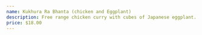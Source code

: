 ```yaml
---
name: Kukhura Ra Bhanta (chicken and Eggplant)
description: Free range chicken curry with cubes of Japanese eggplant.
price: $18.00
---
```

